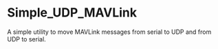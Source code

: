 Simple_UDP_MAVLink
==================

A simple utility to move MAVLink messages from serial to UDP and from UDP to serial.
